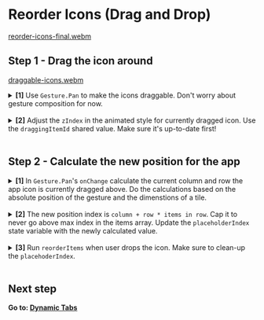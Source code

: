 # Reorder Icons (Drag and Drop)

[reorder-icons-final.webm](https://github.com/user-attachments/assets/a6286f11-af9d-4df1-a3e8-e02bc0601eb1)

## Step 1 - Drag the icon around

[draggable-icons.webm](https://github.com/user-attachments/assets/874bb8c2-378a-4bd5-88e3-bebdbcba5e09)

<details>
<summary>
  <b>[1]</b> Use <code>Gesture.Pan</code> to make the icons draggable. Don't worry about gesture composition for now.
</summary>

```tsx
const offsetX = useSharedValue<number>(0);
const offsetY = useSharedValue<number>(0);

const pan = Gesture.Pan()
  .onChange((e) => {
    offsetX.value += e.changeX;
    offsetY.value += e.changeY;
  })
  .onFinalize(() => {
    offsetX.value = 0;
    offsetY.value = 0;
  });

const draggingStyle = useAnimatedStyle(() => {
  return {
    transform: [
      { translateX: offsetX.value },
      { translateY: offsetY.value }
    ],
  };
});

  return (
    <GestureDetector gesture={pan}>
      <Animated.View
        style={[
          {/* ... */}
          draggingStyle,
        ]}
      >
        {children}
      </Animated.View>
    </GestureDetector>
  );
```

</details>
<br />

<details>
<summary>
  <b>[2]</b> Adjust the <code>zIndex</code> in the animated style for currently dragged icon. Use the <code>draggingItemId</code> shared value. Make sure it's up-to-date first!
</summary>

```jsx
const pan = Gesture.Pan()
  .onBegin(() => {
    draggingItemId.value = id; // <-- here
  })
  .onChange((e) => {
    offsetX.value += e.changeX;
    offsetY.value += e.changeY;
  })
  .onFinalize(() => {
    offsetX.value = 0;
    offsetY.value = 0;
    draggingItemId.value = null; // <-- here
  });

const draggingStyle = useAnimatedStyle(() => {
  return {
    transform: [{ translateX: offsetX.value }, { translateY: offsetY.value }],
    zIndex: draggingItemId.value === id ? 1 : 0, // <-- here
  };
});
```

</details>
<br />

## Step 2 - Calculate the new position for the app

<details>
<summary>
  <b>[1]</b> In <code>Gesture.Pan</code>'s <code>onChange</code> calculate the current column and row the app icon is currently dragged above. Do the calculations based on the absolute position of the gesture and the dimenstions of a tile.
</summary>

```tsx
  const pan = Gesture.Pan()
    // ...
    .onChange((e) => {
      if (!tileDimension) {
        return;
      }
      const column = Math.floor(
        e.absoluteX / (tileDimension.width + layout.gap)
      );
      const row = Math.floor(e.absoluteY / (tileDimension.height + layout.gap));
      // ...
    }
```

</details>
<br />

<details>
<summary>
  <b>[2]</b> The new position index is <code>column + row * items in row</code>. Cap it to never go above max index in the items array. Update the <code>placeholderIndex</code> state variable with the newly calculated value. 
</summary>

```tsx
  const pan = Gesture.Pan()
    // ..
    .onChange((e) => {
      // ...
      const newPlaceholderIndex = Math.min(
        column + row * layout.itemsInRowCount,
        apps.length
      );

      runOnJS(setPlaceholderIndex)(newPlaceholderIndex);
    }
```

</details>
<br />

<details>
<summary>
  <b>[3]</b> Run <code>reorderItems</code> when user drops the icon. Make sure to clean-up the <code>placehoderIndex</code>.
</summary>

```tsx
const pan = Gesture.Pan()
  // ...
  .onFinalize(() => {
    // ...
    runOnJS(reorderItems)();

    runOnJS(setPlaceholderIndex)(null);
  });
```

</details>
<br />

## Next step

**Go to: [Dynamic Tabs](../DynamicTabs/)**
